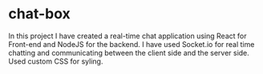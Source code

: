 # chat-box
In this project I have created a real-time chat application using React for Front-end and NodeJS for the backend. I have used Socket.io for real time chatting and communicating between the client side and the server side. Used custom CSS for syling.

